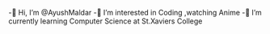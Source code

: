 -👋 Hi, I’m @AyushMaldar
-👀 I’m interested in Coding ,watching Anime
-🌱 I’m currently learning Computer Science at St.Xaviers College

<!---
AyushMaldar/AyushMaldar is a ✨ special ✨ repository because its `README.md` (this file) appears on your GitHub profile.
You can click the Preview link to take a look at your changes.
--->
